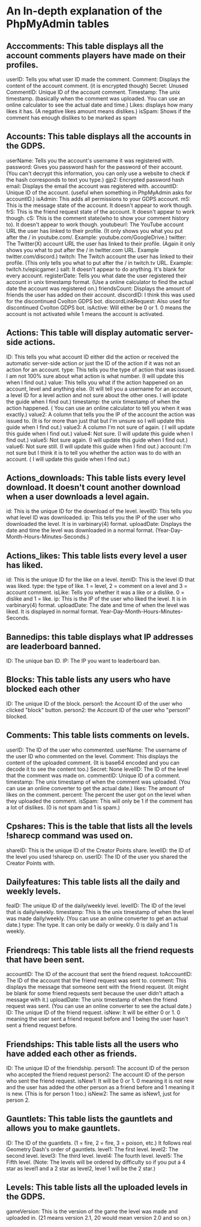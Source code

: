 # An In-depth explanation of the PhpMyAdmin tables

## Acccomments: This table displays all the account comments players have made on their profiles.
  userID: Tells you what user ID made the comment.
  Comment: Displays the content of the account comment. (it is encrypted though)
  Secret: Unused
  CommentID: Unique ID of the account comment.
  Timestamp: The unix timestamp. (basically when the comment was uploaded. You can use an online calculator to see the actual date and time.)
  Likes: displays how many likes it has. (A negative likes amount means dislikes.)
  isSpam: Shows if the comment has enough dislikes to be marked as spam
## Accounts: This table displays all the accounts in the GDPS.
  userName: Tells you the account's username it was registered with.
  password: Gives you password hash for the password of their account. (You can't decrypt this information, you can only use a website to check if the hash corresponds to text you type.)
  gjp2: Encrypted password hash
  email: Displays the email the account was registered with.
  accountID: Unique ID of the account. (useful when something in PhpMyAdmin asks for accountID.)
  isAdmin: This adds all permissions to your GDPS account.
  mS: This is the message state of the account. It doesn't appear to work though.
  frS: This is the friend request state of the account. It doesn't appear to work though.
  cS: This is the comment state(who to show your comment history to). It doesn't appear to work though.
  youtubeurl: The YouTube account URL the user has linked to their profile. (It only shows you what you put after the / in youtube.com/. Example: youtube.com/GoogleDrive.)
  twitter: The Twitter(X) account URL the user has linked to their profile. (Again it only shows you what to put after the / in twitter.com URL. Example twitter.com/discord.)
  twitch: The Twitch account the user has linked to their profile. (This only tells you what to put after the / in twitch.tv URL. Example: twitch.tv/epicgamer.)
  salt: It doesn't appear to do anything. It's blank for every account.
  registerDate: Tells you what date the user registered their account in unix timestamp format. (Use a online calculator to find the actual date the account was registered on.)
  friendsCount: Displays the amount of friends the user has added on their account.
  discordID: I think this was used for the discontinued Cvolton GDPS bot.
  discordLinkRequest: Also used for discontinued Cvolton GDPS bot.
  isActive: Will either be 0 or 1. 0 means the account is not activated while 1 means the account is activated.
## Actions: This table will display automatic server-side actions.
  ID: This tells you what account ID either did the action or received the automatic server-side action or just the ID of the action if it was not an action for an account.
  type: This tells you the type of action that was issued. I am not 100% sure about what action is what number. (I will update this when I find out.)
  value: This tells you what if the action happened on an account, level and anything else. (It will tell you a username for an account, a level ID for a level action and not sure about the other ones.
    I will ipdate the guide when I find out.)
  timestamp: the unix timestamp of when the action happened. ( You can use an online calculator to tell you when it was exactly.)
  value2: A column that tells you the IP of the account the action was issued to. (It is for more than just that but I'm unsure so I will update this guide when I find out.)
  value3: A column I'm not sure of again. ( I will update this guide when I find out.)
  value4: Not sure. (I will update this guide when I find out.)
  value5: Not sure again. (I will update this guide when I find out.)
  value6: Not sure still. (I will update this guide when I find out.)
  account: I'm not sure but I think it is to tell you whether the action was to do with an account. ( I will update this guide when I find out.)
## Actions_downloads: This table lists every level download. It doesn't count another download when a user downloads a level again.
  id: This is the unique ID for the download of the level.
  levelID: This tells you what level ID was downloaded.
  ip: This tells you the IP of the user who downloaded the level. It is in varbinary(4) format.
  uploadDate: Displays the date and time the level was downloaded in a normal format. (Year-Day-Month-Hours-Minutes-Seconds.)
## Actions_likes: This table lists every level a user has liked.
  id: This is the unique ID for the like on a level.
  itemID: This is the level ID that was liked.
  type: the type of like. 1 = level, 2 = comment on a level and 3 = account comment.
  isLike: Tells you whether it was a like or a dislike. 0 = dislike and 1 = like.
  ip: This is the IP of the user who liked the level. It is in varbinary(4) format.
  uploadDate: The date and time of when the level was liked. It is displayed in normal format. Year-Day-Month-Hours-Minutes-Seconds.
## Bannedips: this table displays what IP addresses are leaderboard banned.
  ID: The unique ban ID.
  IP: The IP you want to leaderboard ban.
## Blocks: This table lists any users who have blocked each other
  ID: The unique ID of the block.
  person1: the Account ID of the user who clicked "block" button.
  person2: the Account ID of the user who "person1" blocked.
## Comments: This table lists comments on levels.
  userID: The ID of the user who commented.
  userName: The username of the user ID who commented on the level.
  Comment: This displays the content of the uploaded comment. (It is base64 encoded and you can decode it to see the content too.)
  Secret: None
  levelID: The ID of the level that the comment was made on.
  commentID: Unique ID of a comment.
  timestamp: The unix timestamp of when the comment was uploaded. (You can use an online converter to get the actual date.)
  likes: The amount of likes on the comment.
  percent: The percent the user got on the level when they uploaded the comment.
  isSpam: This will only be 1 if the comment has a lot of dislikes. (0 is not spam and 1 is spam.)
## Cpshares: This is the table that lists all the levels !sharecp command was used on.
  shareID: This is the unique ID of the Creator Points share.
  levelID: the ID of the level you used !sharecp on.
  userID: The ID of the user you shared the Creator Points with.
## Dailyfeatures: This table lists all the daily and weekly levels.
  feaID: The unique ID of the daily/weekly level.
  levelID: The ID of the level that is daily/weekly.
  timestamp: This is the unix timestamp of when the level was made daily/weekly. (You can use an online converter to get an actual date.)
  type: The type. It can only be daily or weekly. 0 is daily and 1 is weekly.
## Friendreqs: This table lists all the friend requests that have been sent.
  accountID: The ID of the account that sent the friend request.
  toAccountID: The ID of the account that the friend request was sent to.
  comment: This displays the message that someone sent with the friend request. (It might be blank for some friend requests sent because the user didn't attach a message with it.)
  uploadDate: The unix timestamp of when the friend request was sent. (You can use an online converter to see the actual date.)
  ID: The unique ID of the friend request.
  isNew: It will be either 0 or 1. 0 meaning the user sent a friend request before and 1 being the user hasn't sent a friend request before.
## Friendships: This table lists all the users who have added each other as friends.
  ID: The unique ID of the friendship.
  person1: The account ID of the person who accepted the friend request
  person2: The account ID of the person who sent the friend request.
  isNew1: It will be 0 or 1. 0 meaning it is not new and the user has added the other person as a friend before and 1 meaning it is new. (This is for person 1 too.)
  isNew2: The same as isNew1, just for person 2.
## Gauntlets: This table lists the gauntlets and allows you to make gauntlets.
  ID: The ID of the guantlets. (1 = fire, 2 = fire, 3 = poison, etc.) It follows real Geometry Dash's order of gauntlets.
  level1: The first level.
  level2: The second level.
  level3: The third level.
  level4: The fourth level.
  level5: The Fifth level.
    (Note: The levels will be ordered by difficulty so if you put a 4 star as level1 and a 2 star as level2, level 1 will be the 2 star.)
## Levels: This table lists all the uploaded levels in the GDPS.
  gameVersion: This is the version of the game the level was made and uploaded in. (21 means version 2.1, 20 would mean version 2.0 and so on.)
  
  
  
  
  
  
  
  

